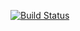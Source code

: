 [![Build Status](https://ci.consulo.io/job/consulo-stapler/badge/icon)](https://ci.consulo.io/job/consulo-stapler)